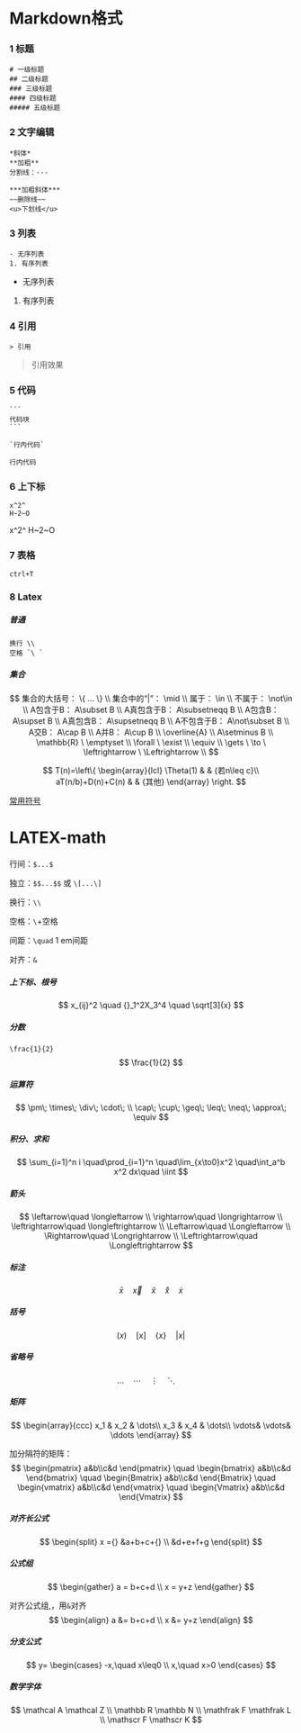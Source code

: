 # Markdown格式

### 1 标题

```
# 一级标题
## 二级标题
### 三级标题
#### 四级标题
##### 五级标题
```

### 2 文字编辑

```
*斜体*
**加粗**
分割线：---

***加粗斜体***
~~删除线~~
<u>下划线</u>
```

### 3 列表

```
- 无序列表
1. 有序列表
```

- 无序列表

1. 有序列表

### 4 引用

```
> 引用
```

> 引用效果

### 5 代码

```
​```
代码块
​```

`行内代码`
```

`行内代码`

### 6 上下标

```
x^2^
H~2~O
```

x^2^
H~2~O

### 7 表格

```
ctrl+T
```

### 8 Latex

[一份其实很短的 LaTeX 入门文档]: https://liam.page/2014/09/08/latex-introduction/

##### 普通

```
换行 \\
空格 `\ `

```

##### 集合

$$
集合的大括号：                  \{ ...   \} \\
集合中的“|”：                \mid \\
属于：                    \in \\
不属于：                    \not\in \\
A包含于B：                A\subset B \\
A真包含于B：                A\subsetneqq B \\
A包含B：                    A\supset B \\
A真包含B：                A\supsetneqq B \\
A不包含于B：                A\not\subset B \\
A交B：                    A\cap B \\
A并B：                    A\cup B \\
\overline{A} \\
A\setminus B \\
\mathbb{R} \ \emptyset \\
\forall \ \exist \\
\equiv \\
\gets \ \to \  \leftrightarrow \ \Leftrightarrow \\
$$

$$
T(n)=\left\{
\begin{array}{lcl}
\Theta(1) & & {若n\leq c}\\
aT(n/b)+D(n)+C(n) & & {其他}
\end{array} \right.
$$

[常用符号](http://www.mohu.org/info/symbols/symbols.htm)



# LATEX-math

行间：`$...$`

独立：`$$...$$` 或 `\[...\]`



换行：`\\`

空格：`\`+空格

间距：`\quad`	1 em间距

对齐：`&`



##### 上下标、根号

$$
x_{ij}^2	\quad
{}_1^2X_3^4	\quad
\sqrt[3]{x}
$$

##### 分数

`\frac{1}{2}`
$$
\frac{1}{2}
$$

##### 运算符

$$
\pm\; 	\times\; 	\div\; 	\cdot\; \\
\cap\; 	\cup\;
\geq\; 	\leq\;
\neq\;	\approx\; \equiv
$$

##### 积分、求和

$$
\sum_{i=1}^n i
\quad\prod_{i=1}^n
\quad\lim_{x\to0}x^2
\quad\int_a^b x^2 dx\quad	\iint
$$

##### 箭头

$$
\leftarrow\quad \longleftarrow	\\
\rightarrow\quad \longrightarrow	\\
\leftrightarrow\quad \longleftrightarrow	\\
\Leftarrow\quad \Longleftarrow	\\
\Rightarrow\quad \Longrightarrow	\\
\Leftrightarrow\quad \Longleftrightarrow
$$

##### 标注

$$
\bar{x}\quad 
\vec{x}\quad
\hat{x}\quad
\mathring{x}\quad
\dot{x}
$$

##### 括号

$$
(x)\quad	[x]\quad	\{x\} \quad
\lvert x \rvert
$$

##### 省略号

$$
\dots\quad \cdots\quad
\vdots\quad
\ddots\quad
$$

##### 矩阵

$$
\begin{array}{ccc}
x_1 & x_2 & \dots\\
x_3 & x_4 & \dots\\
\vdots& \vdots& \ddots
\end{array}
$$

加分隔符的矩阵：
$$
\begin{pmatrix} a&b\\c&d \end{pmatrix} \quad
\begin{bmatrix} a&b\\c&d \end{bmatrix} \quad
\begin{Bmatrix} a&b\\c&d \end{Bmatrix} \quad
\begin{vmatrix} a&b\\c&d \end{vmatrix} \quad
\begin{Vmatrix} a&b\\c&d \end{Vmatrix}
$$

##### 对齐长公式

$$
\begin{split}
x ={} &a+b+c+{} \\
&d+e+f+g
\end{split}
$$

##### 公式组

$$
\begin{gather}
a = b+c+d \\
x = y+z
\end{gather}
$$

对齐公式组,，用`&`对齐
$$
\begin{align}
a &= b+c+d \\
x &= y+z
\end{align}
$$

##### 分支公式

$$
y=
\begin{cases}
-x,\quad x\leq0 \\
x,\quad x>0
\end{cases}
$$

##### 数学字体

$$
\mathcal A	\mathcal Z	\\
\mathbb R	\mathbb N	\\
\mathfrak F	\mathfrak L	\\
\mathscr F	\mathscr K
$$

